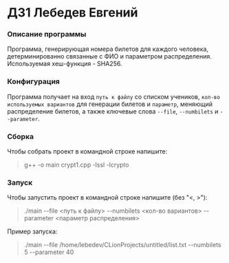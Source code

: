# ДЗ1 Лебедев Евгений
### Описание программы
Программа, генерирующая номера билетов для каждого человека, детерминированно связанные с ФИО и параметром распределения.
Используемая хеш-функция - SHA256.

### Конфигурация
Программа получает на вход `путь к файлу` со списком учеников, `кол-во используемых вариантов` для генерации билетов и `параметр`, меняющий распределение билетов, а также ключевые слова `--file`, `--numbilets` и `--parameter`.

### Сборка
Чтобы собрать проект в командной строке напишите: 
> g++ -o main crypt1.cpp -lssl -lcrypto

### Запуск
Чтобы запустить проект в командной строке напишите (без "<, >"): 
> ./main --file <путь к файлу> --numbilets <кол-во вариантов> --parameter <параметр распределения>

Пример запуска:
> ./main --file /home/lebedev/CLionProjects/untitled/list.txt --numbilets 5 --parameter 40

